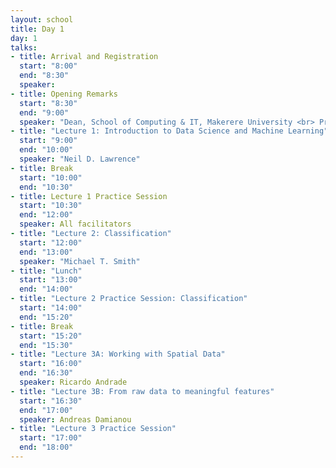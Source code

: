 ```yaml
---
layout: school
title: Day 1
day: 1
talks:
- title: Arrival and Registration
  start: "8:00"
  end: "8:30"
  speaker: 
- title: Opening Remarks
  start: "8:30"
  end: "9:00"
  speaker: "Dean, School of Computing & IT, Makerere University <br> Prof. Neil Lawrence"
- title: "Lecture 1: Introduction to Data Science and Machine Learning"
  start: "9:00"
  end: "10:00"
  speaker: "Neil D. Lawrence"
- title: Break
  start: "10:00"
  end: "10:30"
- title: Lecture 1 Practice Session
  start: "10:30"
  end: "12:00"
  speaker: All facilitators
- title: "Lecture 2: Classification"
  start: "12:00"
  end: "13:00"
  speaker: "Michael T. Smith"
- title: "Lunch"
  start: "13:00"
  end: "14:00"
- title: "Lecture 2 Practice Session: Classification"
  start: "14:00"
  end: "15:20"
- title: Break
  start: "15:20"
  end: "15:30"
- title: "Lecture 3A: Working with Spatial Data"
  start: "16:00"
  end: "16:30"
  speaker: Ricardo Andrade
- title: "Lecture 3B: From raw data to meaningful features"
  start: "16:30"
  end: "17:00"
  speaker: Andreas Damianou
- title: "Lecture 3 Practice Session"
  start: "17:00"
  end: "18:00"
---
```

